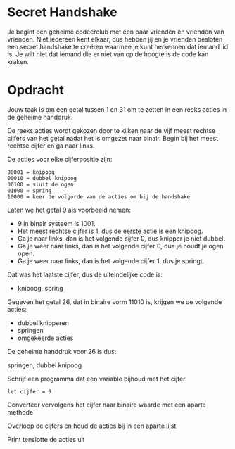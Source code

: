 # Secret Handshake

Je begint een geheime codeerclub met een paar vrienden en vrienden van vrienden.
Niet iedereen kent elkaar, dus hebben jij en je vrienden besloten een secret handshake te creëren waarmee je kunt herkennen dat iemand lid is.
Je wilt niet dat iemand die er niet van op de hoogte is de code kan kraken.

# Opdracht

Jouw taak is om een ​​getal tussen 1 en 31 om te zetten in een reeks acties in de geheime handdruk.

De reeks acties wordt gekozen door te kijken naar de vijf meest rechtse cijfers van het getal nadat het is omgezet naar binair. Begin bij het meest rechtse cijfer en ga naar links.

De acties voor elke cijferpositie zijn:

    00001 = knipoog
    00010 = dubbel knipoog
    00100 = sluit de ogen
    01000 = spring
    10000 = keer de volgorde van de acties om bij de handshake

Laten we het getal 9 als voorbeeld nemen:

- 9 in binair systeem is 1001.
- Het meest rechtse cijfer is 1, dus de eerste actie is een knipoog.
- Ga je naar links, dan is het volgende cijfer 0, dus knipper je niet dubbel.
- Ga je weer naar links, dan is het volgende cijfer 0, dus je houdt je ogen open.
- Ga je weer naar links, dan is het volgende cijfer 1, dus je springt.

Dat was het laatste cijfer, dus de uiteindelijke code is:

- knipoog, spring

Gegeven het getal 26, dat in binaire vorm 11010 is, krijgen we de volgende acties:

- dubbel knipperen
- springen
- omgekeerde acties

De geheime handdruk voor 26 is dus:

springen, dubbel knipoog

Schrijf een programma dat een variable bijhoud met het cijfer

    let cijfer = 9

Converteer vervolgens het cijfer naar binaire waarde met een aparte methode

Overloop de cijfers en houd de acties bij in een aparte lijst

Print tenslotte de acties uit
